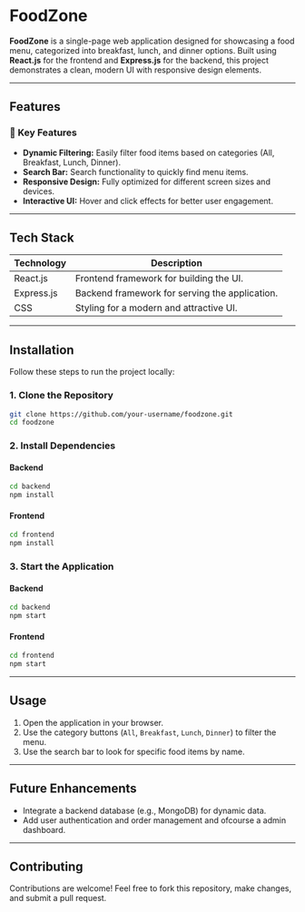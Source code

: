 # FoodZone

**FoodZone** is a single-page web application designed for showcasing a food menu, categorized into breakfast, lunch, and dinner options. Built using **React.js** for the frontend and **Express.js** for the backend, this project demonstrates a clean, modern UI with responsive design elements.

---

## Features

### 🌟 Key Features

- **Dynamic Filtering:** Easily filter food items based on categories (All, Breakfast, Lunch, Dinner).
- **Search Bar:** Search functionality to quickly find menu items.
- **Responsive Design:** Fully optimized for different screen sizes and devices.
- **Interactive UI:** Hover and click effects for better user engagement.

---

## Tech Stack

| Technology | Description                                    |
| ---------- | ---------------------------------------------- |
| React.js   | Frontend framework for building the UI.        |
| Express.js | Backend framework for serving the application. |
| CSS        | Styling for a modern and attractive UI.        |

---

## Installation

Follow these steps to run the project locally:

### 1. Clone the Repository

```bash
git clone https://github.com/your-username/foodzone.git
cd foodzone
```

### 2. Install Dependencies

#### Backend

```bash
cd backend
npm install
```

#### Frontend

```bash
cd frontend
npm install
```

### 3. Start the Application

#### Backend

```bash
cd backend
npm start
```

#### Frontend

```bash
cd frontend
npm start
```

---

## Usage

1. Open the application in your browser.
2. Use the category buttons (`All`, `Breakfast`, `Lunch`, `Dinner`) to filter the menu.
3. Use the search bar to look for specific food items by name.

---

## Future Enhancements

- Integrate a backend database (e.g., MongoDB) for dynamic data.
- Add user authentication and order management and ofcourse a admin dashboard.

---

## Contributing

Contributions are welcome! Feel free to fork this repository, make changes, and submit a pull request.
